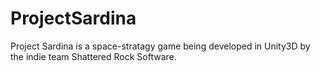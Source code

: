 ProjectSardina
==============
Project Sardina is a space-stratagy game being developed in Unity3D by the indie team Shattered Rock Software.
